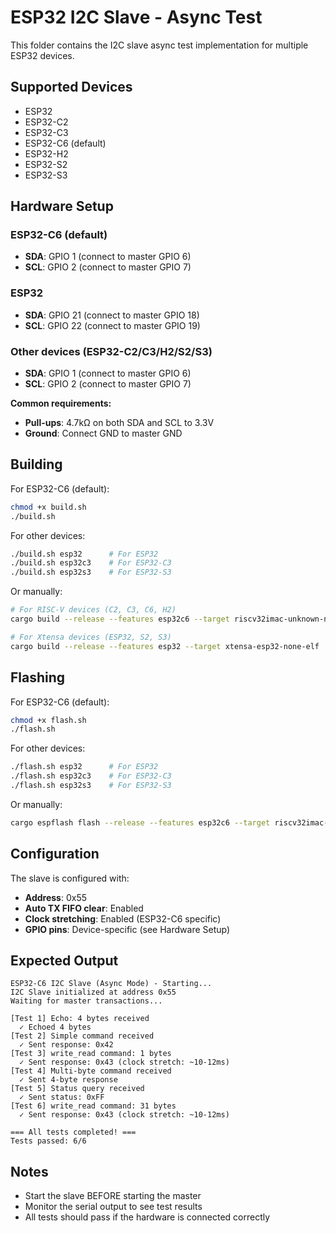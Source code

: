 # ESP32 I2C Slave - Async Test

This folder contains the I2C slave async test implementation for multiple ESP32 devices.

## Supported Devices

- ESP32
- ESP32-C2
- ESP32-C3
- ESP32-C6 (default)
- ESP32-H2
- ESP32-S2
- ESP32-S3

## Hardware Setup

### ESP32-C6 (default)
- **SDA**: GPIO 1 (connect to master GPIO 6)
- **SCL**: GPIO 2 (connect to master GPIO 7)

### ESP32
- **SDA**: GPIO 21 (connect to master GPIO 18)
- **SCL**: GPIO 22 (connect to master GPIO 19)

### Other devices (ESP32-C2/C3/H2/S2/S3)
- **SDA**: GPIO 1 (connect to master GPIO 6)
- **SCL**: GPIO 2 (connect to master GPIO 7)

**Common requirements:**
- **Pull-ups**: 4.7kΩ on both SDA and SCL to 3.3V
- **Ground**: Connect GND to master GND

## Building

For ESP32-C6 (default):
```bash
chmod +x build.sh
./build.sh
```

For other devices:
```bash
./build.sh esp32      # For ESP32
./build.sh esp32c3    # For ESP32-C3
./build.sh esp32s3    # For ESP32-S3
```

Or manually:
```bash
# For RISC-V devices (C2, C3, C6, H2)
cargo build --release --features esp32c6 --target riscv32imac-unknown-none-elf

# For Xtensa devices (ESP32, S2, S3)
cargo build --release --features esp32 --target xtensa-esp32-none-elf
```

## Flashing

For ESP32-C6 (default):
```bash
chmod +x flash.sh
./flash.sh
```

For other devices:
```bash
./flash.sh esp32      # For ESP32
./flash.sh esp32c3    # For ESP32-C3
./flash.sh esp32s3    # For ESP32-S3
```

Or manually:
```bash
cargo espflash flash --release --features esp32c6 --target riscv32imac-unknown-none-elf --monitor
```

## Configuration

The slave is configured with:
- **Address**: 0x55
- **Auto TX FIFO clear**: Enabled
- **Clock stretching**: Enabled (ESP32-C6 specific)
- **GPIO pins**: Device-specific (see Hardware Setup)

## Expected Output

```
ESP32-C6 I2C Slave (Async Mode) - Starting...
I2C Slave initialized at address 0x55
Waiting for master transactions...

[Test 1] Echo: 4 bytes received
  ✓ Echoed 4 bytes
[Test 2] Simple command received
  ✓ Sent response: 0x42
[Test 3] write_read command: 1 bytes
  ✓ Sent response: 0x43 (clock stretch: ~10-12ms)
[Test 4] Multi-byte command received
  ✓ Sent 4-byte response
[Test 5] Status query received
  ✓ Sent status: 0xFF
[Test 6] write_read command: 31 bytes
  ✓ Sent response: 0x43 (clock stretch: ~10-12ms)

=== All tests completed! ===
Tests passed: 6/6
```

## Notes

- Start the slave BEFORE starting the master
- Monitor the serial output to see test results
- All tests should pass if the hardware is connected correctly
